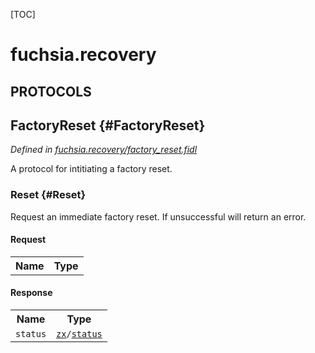 [TOC]

# fuchsia.recovery


## **PROTOCOLS**

## FactoryReset {#FactoryReset}
*Defined in [fuchsia.recovery/factory_reset.fidl](https://fuchsia.googlesource.com/fuchsia/+/master/sdk/fidl/fuchsia.recovery/factory_reset.fidl#11)*

<p>A protocol for intitiating a factory reset.</p>

### Reset {#Reset}

<p>Request an immediate factory reset. If unsuccessful will return an
error.</p>

#### Request
<table>
    <tr><th>Name</th><th>Type</th></tr>
    </table>


#### Response
<table>
    <tr><th>Name</th><th>Type</th></tr>
    <tr>
            <td><code>status</code></td>
            <td>
                <code><a class='link' href='../zx/'>zx</a>/<a class='link' href='../zx/#status'>status</a></code>
            </td>
        </tr></table>


















